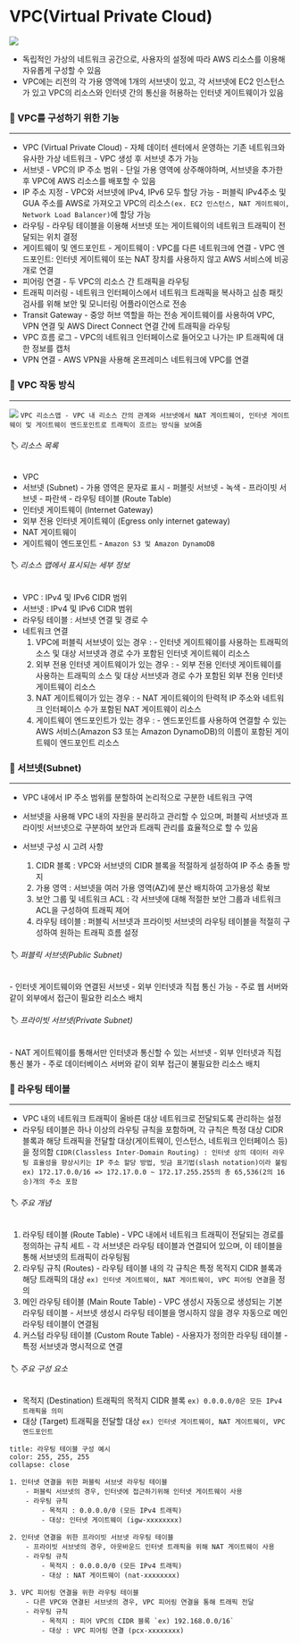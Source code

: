 # VPC(Virtual Private Cloud)


![](https://i.imgur.com/6HySO3B.png)

- 독립적인 가상의 네트워크 공간으로, 사용자의 설정에 따라 AWS 리소스를 이용해 자유롭게 구성할 수 있음
- VPC에는 리전의 각 가용 영역에 1개의 서브넷이 있고, 각 서브넷에 EC2 인스턴스가 있고 VPC의 리소스와 인터넷 간의 통신을 허용하는 인터넷 게이트웨이가 있음


### 📌 VPC를 구성하기 위한 기능
---
- VPC (Virtual Private Cloud)
	\- 자체 데이터 센터에서 운영하는 기존 네트워크와 유사한 가상 네트워크
	\- VPC 생성 후 서브넷 추가 가능
- 서브넷
	\- VPC의 IP 주소 범위
	\- 단일 가용 영역에 상주해야하며, 서브넷을 추가한 후 VPC에 AWS 리소스를 배포할 수 있음
- IP 주소 지정
	\-  VPC와 서브넷에 IPv4, IPv6 모두 할당 가능
	\- 퍼블릭 IPv4주소 및 GUA 주소를 AWS로 가져오고 VPC의 리소스`(ex. EC2 인스턴스, NAT 게이트웨이, Network Load Balancer)`에 할당 가능
- 라우팅
	\- 라우팅 테이블을 이용해 서브넷 또는 게이트웨이의 네트워크 트래픽이 전달되는 위치 결정
- 게이트웨이 및 엔드포인트
	\- 게이트웨이 : VPC를 다른 네트워크에 연결
	\- VPC 엔드포인트: 인터넷 게이트웨이 또는 NAT 장치를 사용하지 않고 AWS 서비스에 비공개로 연결
- 피어링 연결
	\- 두 VPC의 리소스 간 트래픽을 라우팅
- 트래픽 미러링
	\- 네트워크 인터페이스에서 네트워크 트래픽을 복사하고 심층 패킷 검사를 위해 보안 및 모니터링 어플라이언스로 전송
- Transit Gateway
	\- 중앙 허브 역할을 하는 전송 게이트웨이를 사용하여 VPC, VPN 연결 및 AWS Direct Connect 연결 간에 트래픽을 라우팅
- VPC 흐름 로그
	\- VPC의 네트워크 인터페이스로 들어오고 나가는 IP 트래픽에 대한 정보를 캡처
- VPN 연결
	\- AWS VPN을 사용해 온프레미스 네트워크에 VPC를 연결


### 📌 VPC 작동 방식
---
  ![](https://i.imgur.com/ZHA1nsF.png)
`VPC 리소스맵 - VPC 내 리소스 간의 관계와 서브넷에서 NAT 게이트웨이, 인터넷 게이트웨이 및 게이트웨이 엔드포인트로 트래픽이 흐르는 방식을 보여줌` 

###### 🏷️ 리소스 목록
- VPC
- 서브넷 (Subnet)
	\- 가용 영역은 문자로 표시
	\- 퍼블릿 서브넷 - 녹색
	\- 프라이빗 서브넷 - 파란색
	\- 라우팅 테이블 (Route Table)
- 인터넷 게이트웨이 (Internet Gateway)
- 외부 전용 인터넷 게이트웨이 (Egress only internet gateway)
-  NAT 게이트웨이
-  게이트웨이 엔드포인트 - `Amazon S3 및 Amazon DynamoDB`

###### 🏷️ 리소스 맵에서 표시되는 세부 정보
- VPC : IPv4 및 IPv6 CIDR 범위
- 서브넷 : IPv4 및 IPv6 CIDR 범위
- 라우팅 테이블 : 서브넷 연결 및 경로 수
- 네트워크 연결
	1. VPC에 퍼블릭 서브넷이 있는 경우 :
		\- 인터넷 게이트웨이를 사용하는 트래픽의 소스 및 대상 서브넷과 경로 수가 포함된 인터넷 게이트웨이 리소스
	2.  외부 전용 인터넷 게이트웨이가 있는 경우 :
		\- 외부 전용 인터넷 게이트웨이를 사용하는 트래픽의 소스 및 대상 서브넷과 경로 수가 포함된 외부 전용 인터넷 게이트웨이 리소스
	3. NAT 게이트웨이가 있는 경우 :
		\- NAT 게이트웨이의 탄력적 IP 주소와 네트워크 인터페이스 수가 포함된 NAT 게이트웨이 리소스
	4. 게이트웨이 엔드포인트가 있는 경우 : 
		\- 엔드포인트를 사용하여 연결할 수 있는 AWS 서비스(Amazon S3 또는 Amazon DynamoDB)의 이름이 포함된 게이트웨이 엔드포인트 리소스

### 📌 서브넷(Subnet)
---
- VPC 내에서 IP 주소 범위를 분할하여 논리적으로 구분한 네트워크 구역
- 서브넷을 사용해 VPC 내의 자원을 분리하고 관리할 수 있으며, 퍼블릭 서브넷과 프라이빗 서브넷으로 구분하여 보안과 트래픽 관리를 효율적으로 할 수 있음

- 서브넷 구성 시 고려 사항
	1) CIDR 블록 : VPC와 서브넷의 CIDR 블록을 적절하게 설정하여 IP 주소 충돌 방지
	2) 가용 영역 : 서브넷을 여러 가용 영역(AZ)에 분산 배치하여 고가용성 확보
	3) 보안 그룹 및 네트워크 ACL : 각 서브넷에 대해 적절한 보안 그룹과 네트워크 ACL을 구성하여 트래픽 제어
	4) 라우팅 테이블 : 퍼블릭 서브넷과 프라이빗 서브넷의 라우팅 테이블을 적절히 구성하여 원하는 트래픽 흐름 설정

###### 🏷️ 퍼블릭 서브넷(Public Subnet)
 \- 인터넷 게이트웨이와 연결된 서브넷
 \- 외부 인터넷과 직접 통신 가능
 \- 주로 웹 서버와 같이 외부에서 접근이 필요한 리소스 배치

###### 🏷️ 프라이빗 서브넷(Private Subnet)
 \- NAT 게이트웨이를 통해서만 인터넷과 통신할 수 있는 서브넷
 \- 외부 인터넷과 직접 통신 불가
 \- 주로 데이터베이스 서버와 같이 외부 접근이 불필요한 리소스 배치

### 📌 라우팅 테이블
---
- VPC 내의 네트워크 트래픽이 올바른 대상 네트워크로 전달되도록 관리하는 설정
- 라우팅 테이블은 하나 이상의 라우팅 규칙을 포함하며, 각 규칙은 특정 대상 CIDR 블록과 해당 트래픽을 전달할 대상(게이트웨이, 인스턴스, 네트워크 인터페이스 등)을 정의함
	`CIDR(Classless Inter-Domain Routing) : 인터넷 상의 데이터 라우팅 효율성을 향상시키는 IP 주소 할당 방법, 빗금 표기법(slash notation)이라 불림`
	`ex) 172.17.0.0/16 => 172.17.0.0 ~ 172.17.255.255의 총 65,536(2의 16승)개의 주소 포함`

###### 🏷️ 주요 개념
1. 라우팅 테이블 (Route Table)
	\- VPC 내에서 네트워크 트래픽이 전달되는 경로를 정의하는 규칙 세트
	\- 각 서브넷은 라우팅 테이블과 연결되어 있으며, 이 테이블을 통해 서브넷의 트래픽이 라우팅됨
2. 라우팅 규칙 (Routes)
	\- 라우팅 테이블 내의 각 규칙은 특정 목적지 CIDR 블록과 해당 트래픽의 대상 `ex) 인터넷 게이트웨이, NAT 게이트웨이, VPC 피어링 연결`을 정의
3. 메인 라우팅 테이블 (Main Route Table)
	\- VPC 생성시 자동으로 생성되는 기본 라우팅 테이블
	\- 서브넷 생성시 라우팅 테이블을 명시하지 않을 경우 자동으로 메인 라우팅 테이블이 연결됨
4. 커스텀 라우팅 테이블 (Custom Route Table)
	\- 사용자가 정의한 라우팅 테이블
	\- 특정 서브넷과 명시적으로 연결

###### 🏷️ 주요 구성 요소
- 목적지 (Destination)
	트래픽의 목적지 CIDR 블록 `ex) 0.0.0.0/0은 모든 IPv4 트래픽을 의미`
- 대상 (Target)
	트래픽을 전달할 대상 `ex) 인터넷 게이트웨이, NAT 게이트웨이, VPC 엔드포인트`

``` ad-note
title: 라우팅 테이블 구성 예시
color: 255, 255, 255
collapse: close

1. 인터넷 연결을 위한 퍼블릭 서브넷 라우팅 테이블
	- 퍼블릭 서브넷의 경우, 인터넷에 접근하기위해 인터넷 게이트웨이 사용
	- 라우팅 규칙
		- 목적지 : 0.0.0.0/0 (모든 IPv4 트래픽)
		- 대상: 인터넷 게이트웨이 (igw-xxxxxxxx)

2. 인터넷 연결을 위한 프라이빗 서브넷 라우팅 테이블
	- 프라이빗 서브넷의 경우, 아웃바운드 인터넷 트래픽을 위해 NAT 게이트웨이 사용
	- 라우팅 규칙
		- 목적지 : 0.0.0.0/0 (모든 IPv4 트래픽)
		- 대상 : NAT 게이트웨이 (nat-xxxxxxxx)

3. VPC 피어링 연결을 위한 라우팅 테이블
	- 다른 VPC와 연결된 서브넷의 경우, VPC 피어링 연결을 통해 트래픽 전달
	- 라우팅 규칙
		- 목적지 : 피어 VPC의 CIDR 블록 `ex) 192.168.0.0/16`
		- 대상 : VPC 피어링 연결 (pcx-xxxxxxxx)
```
